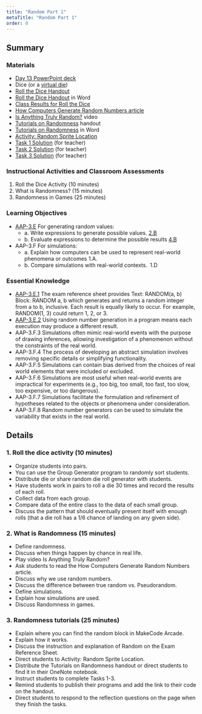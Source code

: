 ```yaml
---
title: "Random Part 1"
metaTitle: "Random Part 1"
order: 0
---
```


## Summary

### Materials

* [Day 13 PowerPoint deck](https://1drv.ms/w/s!AqsgsTyHBmRBkFiQfWReiXGXcgZm?e=rFMVVm)
* Dice (or a [virtual die](https://www.random.org/dice/))
* [Roll the Dice Handout](/unit-3/day-13/roll-the-dice) 
* [Roll the Dice Handout](https://1drv.ms/w/s!AqsgsTyHBmRBkGAZBqJvKCnOOen4?e=CYs1Qu) in Word 
* [Class Results for Roll the Dice](unit-3/day-13/class-results-roll-dice)
* [How Computers Generate Random Numbers article](/unit-3/day-13/generate-random-numbers)
* [Is Anything Truly Random?](https://youtu.be/tClZGWlRLoE) video
* [Tutorials on Randomness](/unit-3/day-13/tutorials-on-randomness) handout
* [Tutorials on Randomness](https://1drv.ms/w/s!AqsgsTyHBmRBkEJj0_aW30xXHlgl?e=uJ5VXs) in Word
* [Activity: Random Sprite Location](https://arcade.makecode.com/courses/csintro1/motion/random)
* [Task 1 Solution](https://arcade.makecode.com/80323-09430-21241-05460) (for teacher)
* [Task 2 Solution](https://arcade.makecode.com/08203-77077-41689-26177) (for teacher)
* [Task 3 Solution](https://arcade.makecode.com/13480-37249-52546-47485)  (for teacher)

### Instructional Activities and Classroom Assessments

1. Roll the Dice Activity (10 minutes)
2. What is Randomness? (15 minutes)
3. Randomness in Games (25 minutes)

### Learning Objectives

* [AAP-3.E](https://apcentral.collegeboard.org/pdf/ap-computer-science-principles-course-and-exam-description.pdf#page=98) For generating random values:
    * a. Write expressions to generate possible values. [2.B](https://apcentral.collegeboard.org/pdf/ap-computer-science-principles-course-and-exam-description.pdf#page=23)
    * b. Evaluate expressions to determine the possible results [4.B](https://apcentral.collegeboard.org/pdf/ap-computer-science-principles-course-and-exam-description.pdf#page=23)
* AAP-3.F For simulations:
    * a. Explain how computers can be used to represent real-world phenomena or outcomes 1.A.
    * b. Compare simulations with real-world contexts. 1.D

### Essential Knowledge 

* [AAP-3.E.1](https://apcentral.collegeboard.org/pdf/ap-computer-science-principles-course-and-exam-description.pdf#page=98) The exam reference sheet provides Text: RANDOM(a, b) Block: RANDOM a, b which generates and returns a random integer from a to b, inclusive. Each result is equally likely to occur. For example, RANDOM(1, 3) could return 1, 2, or 3.
* [AAP-3.E.2](https://apcentral.collegeboard.org/pdf/ap-computer-science-principles-course-and-exam-description.pdf#page=98) Using random number generation in a program means each execution may produce a different result.
* AAP-3.F.3 Simulations often mimic real-world events with the purpose of drawing inferences, allowing investigation of a phenomenon without the constraints of the real world.
* AAP-3.F.4 The process of developing an abstract simulation involves removing specific details or simplifying functionality.
* AAP-3.F.5 Simulations can contain bias derived from the choices of real world elements that were included or excluded.
* AAP-3.F.6 Simulations are most useful when real-world events are impractical for experiments (e.g., too big, too small, too fast, too slow, too expensive, or too dangerous).
* AAP-3.F.7 Simulations facilitate the formulation and refinement of hypotheses related to the objects or phenomena under consideration.
* AAP-3.F.8 Random number generators can be used to simulate the variability that exists in the real world.

## Details

### 1. Roll the dice activity (10 minutes) 

* Organize students into pairs.
* You can use the Group Generator program to randomly sort students.
* Distribute die or share random die roll generator with students.
* Have students work in pairs to roll a die 30 times and record the results of each roll.
* Collect data from each group.
* Compare data of the entire class to the data of each small group.
* Discuss the pattern that should eventually present itself with enough rolls (that a die roll has a 1/6 chance of landing on any given side).

### 2. What is Randomness (15 minutes)

* Define randomness.
* Discuss when things happen by chance in real life.
* Play video Is Anything Truly Random?
* Ask students to read the How Computers Generate Random Numbers article.
* Discuss why we use random numbers.
* Discuss the difference between true random vs. Pseudorandom.
* Define simulations.
* Explain how simulations are used.
* Discuss Randomness in games.

### 3. Randomness tutorials (25 minutes)

* Explain where you can find the random block in MakeCode Arcade.
* Explain how it works.
* Discuss the instruction and explanation of Random on the Exam Reference Sheet.
* Direct students to Activity: Random Sprite Location.
* Distribute the Tutorials on Randomness handout or direct students to find it in their OneNote notebook.
* Instruct students to complete Tasks 1-3.
* Remind students to publish their programs and add the link to their code on the handout.
* Direct students to respond to the reflection questions on the page when they finish the tasks.